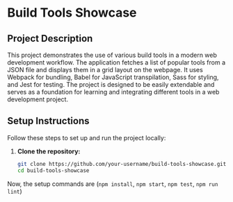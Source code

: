 # Build Tools Showcase

## Project Description

This project demonstrates the use of various build tools in a modern web development workflow. The application fetches a list of popular tools from a JSON file and displays them in a grid layout on the webpage. It uses Webpack for bundling, Babel for JavaScript transpilation, Sass for styling, and Jest for testing. The project is designed to be easily extendable and serves as a foundation for learning and integrating different tools in a web development project.

## Setup Instructions

Follow these steps to set up and run the project locally:

1. **Clone the repository:**
   ```bash
   git clone https://github.com/your-username/build-tools-showcase.git
   cd build-tools-showcase
   ```

Now, the setup commands are (`npm install`, `npm start`, `npm test`, `npm run lint`)
